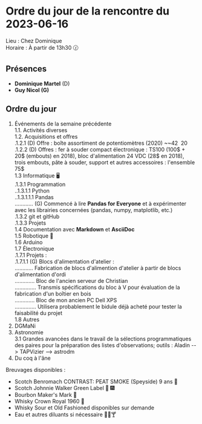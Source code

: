 # Ordre du jour de la rencontre du 2023-06-16

Lieu :    Chez Dominique  
Horaire : À partir de 13h30 🕜  
## Présences
* **Dominique Martel** (D)  
* **Guy Nicol (G)**  

## Ordre du jour
1. Événements de la semaine précédente  
 1.1.  Activités diverses  
 1.2.  Acquisitions et offres  
 .1.2.1 (D) Offre : boîte assortiment de potentiomètres (2020) ~~42$~~ 20$  
 .1.2.2 (D) Offres : fer à souder compact électronique : TS100 (100$ + 20$ (embouts) en 2018), bloc d'alimentation 24 VDC (28$ en 2018), trois embouts, pâte à souder, support et autres accessoires : l'ensemble 75$  
 1.3 Informatique 🖥  
.1.3.1 Programmation  
..1.3.1.1 Python  
..1.3.1.1.1 Pandas  
............ (G) Commencé à lire **Pandas for Everyone** et à expérimenter avec les librairies concernées (pandas, numpy, matplotlib, etc.)  
.1.3.2 git et gitHub  
.1.3.3 Projets  
1.4 Documentation avec **Markdown** et **AsciiDoc**  
1.5 Robotique 🤖  
1.6 Arduino  
1.7 Électronique  
.1.7.1 Projets :  
.1.7.1.1 (G) Blocs d'alimentation d'atelier :  
............   Fabrication de blocs d'alimention d'atelier à partir de blocs d'alimentation d'ordi  
.............   Bloc de l'ancien serveur de Christian  
..............    Transmis spécifications du bloc à V pour évaluation de la fabrication d'un boîtier en bois  
.............   Bloc de mon ancien PC Dell XPS  
..............    Utilisera probablement le bidule déjà acheté pour tester la faisabilité du projet  
1.8 Autres  
2. DGMaNi  
3. Astronomie  
3.1 Grandes avancées dans le travail de la sélections programmatiques des paires pour la préparation des listes d'observations; outils : Aladin --> TAPVizier --> astrodm
5. Du coq à l'âne    


Breuvages disponibles :
 * Scotch Benromach CONTRAST: PEAT SMOKE (Speyside) 9 ans 🥃 
 * Scotch Johnnie Walker Green Label 🥃 🎆 
 * Bourbon Maker's Mark 🥃 
 * Whisky Crown Royal 1960 🥃 
 * Whisky Sour et Old Fashioned disponibles sur demande  
 * Eau et autres diluants si nécessaire 🍶🍺🍸  
  
  
